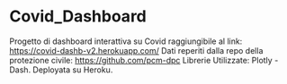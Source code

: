 # Covid_Dashboard
Progetto di dashboard interattiva su Covid raggiungibile al link: https://covid-dashb-v2.herokuapp.com/
Dati reperiti dalla repo della protezione civile: https://github.com/pcm-dpc
Librerie Utilizzate: Plotly - Dash.
Deployata su Heroku.
